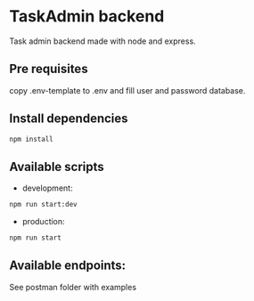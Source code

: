 # TaskAdmin backend

Task admin backend made with node and express.

## Pre requisites

copy .env-template to .env and fill user and password database.

## Install dependencies

```bash
npm install
```

## Available scripts

- development:

```bash
npm run start:dev
```

- production:

```bash
npm run start
```

## Available endpoints:

See postman folder with examples
